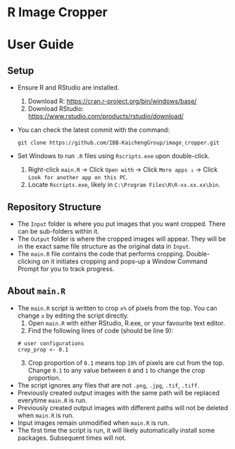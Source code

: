 # R Image Cropper

# User Guide

## Setup

* Ensure R and RStudio are installed.
  1. Download R: https://cran.r-project.org/bin/windows/base/
  2. Download RStudio: https://www.rstudio.com/products/rstudio/download/

* You can check the latest commit with the command:

    `git clone https://github.com/IBB-KaichengGroup/image_cropper.git`

* Set Windows to run `.R` files using `Rscripts.exe` upon double-click.
  1. Right-click `main.R` &#8594; Click `Open with` &#8594; Click `More apps ↓` &#8594; 
  Click `Look for another app on this PC`.
  2. Locate `Rscripts.exe`, likely in `C:\Program Files\R\R-xx.xx.xx\bin`.

## Repository Structure

* The `Input` folder is where you put images that you want cropped. There can be sub-folders within
 it.
* The `Output` folder is where the cropped images will appear. They will be in the exact same file 
structure as the original data in `Input`.
* The `main.R` file contains the code that performs cropping. Double-clicking on it initiates 
cropping and pops-up a Window Command Prompt for you to track progress.

## About `main.R`

* The `main.R` script is written to crop `x%` of pixels from the top. You can change `x` by editing
the script directly.
  1. Open `main.R` with either RStudio, R.exe, or your favourite text editor.
  2. Find the following lines of code (should be line 9):
    ```
    # user configurations
    crop_prop <- 0.1
    ```
  3. Crop proportion of `0.1` means top `10%` of pixels are cut from the top. Change `0.1` to any 
  value between `0` and `1` to change the crop proportion.
* The script ignores any files that are not `.png`, `.jpg`, `.tif`, `.tiff`.
* Previously created output images with the same path will be replaced everytime `main.R` is run.
* Previously created output images with different paths will not be deleted when `main.R` is run.
* Input images remain unmodified when `main.R` is run.
* The first time the script is run, it will likely automatically install some packages. 
Subsequent times will not.
